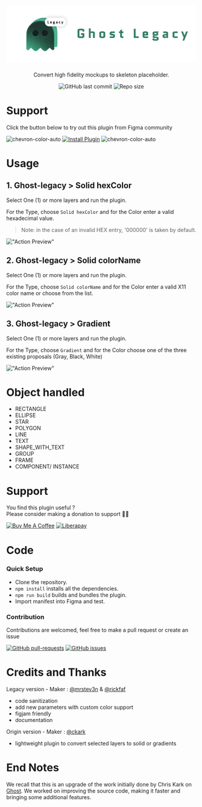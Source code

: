 <h1 align="center"><img alt="Ghost-legacy" src="src/assets/ghost-legacy.svg" height="150px"/></h1>

<div align="center">
  <p>Convert high fidelity mockups to skeleton placeholder.</p>
  
![GitHub last commit](https://img.shields.io/github/last-commit/mrstev3n/ghost-legacy?color=blue&style=plastic)
![Repo size](https://img.shields.io/github/repo-size/mrstev3n/ghost-legacy?color=orange&style=plastic)
</div>

# Support

Click the button below to try out this plugin from Figma community

<picture id=arrow-n1>
  <source media="(prefers-color-scheme: dark)" srcset="https://i.postimg.cc/0yMTTzD4/chevron-animated-right.gif">
  <img alt="chevron-color-auto" src="https://i.postimg.cc/0yMTTzD4/chevron-animated-right.gif" height=24>
</picture>
<a href="https://www.figma.com/community/plugin/1134100787475908065/Ghost-Legacy"><img alt="Install Plugin" src="https://img.shields.io/endpoint?url=https://figma-plugin-badges.vercel.app/api/installs/1134100787475908065" height=24/></a>
<picture id=arrow-n2>
  <source media="(prefers-color-scheme: dark)" srcset="https://i.postimg.cc/ZKMks8B3/chevron-animated-left.gif">
  <img alt="chevron-color-auto" src="https://i.postimg.cc/ZKMks8B3/chevron-animated-left.gif" height=24>
</picture>

# Usage

## 1. Ghost-legacy > Solid hexColor

Select One (1) or more layers and run the plugin.

For the Type, choose `Solid hexColor` and for the Color enter a valid hexadecimal value.

> Note: in the case of an invalid HEX entry, '000000' is taken by default.

!["Action Preview"](src/assets/ghost-demo-1.gif)  

## 2. Ghost-legacy > Solid colorName

Select One (1) or more layers and run the plugin.

For the Type, choose `Solid colorName` and for the Color enter a valid X11 color name or choose from the list.

!["Action Preview"](src/assets/ghost-demo-2.gif)  

## 3. Ghost-legacy > Gradient

Select One (1) or more layers and run the plugin.

For the Type, choose `Gradient` and for the Color choose one of the three existing proposals (Gray, Black, White)

!["Action Preview"](src/assets/ghost-demo-3.gif)  

# Object handled

- RECTANGLE
- ELLIPSE
- STAR
- POLYGON
- LINE
- TEXT
- SHAPE_WITH_TEXT
- GROUP
- FRAME
- COMPONENT/ INSTANCE

# Support

You find this plugin useful ? <br/> Please consider making a donation to support 🙏🏼

<p>
<a href="https://www.buymeacoffee.com/mrstev3n"><img alt="Buy Me A Coffee" src="https://www.buymeacoffee.com/assets/img/custom_images/orange_img.png" height=32></a>
<a href="https://liberapay.com/mrstev3n/"><img alt="Liberapay" src="https://img.shields.io/badge/Liberapay-F6C915?style=flat&logo=liberapay&logoColor=black" height=32></a>
</p>

# Code

### Quick Setup

- Clone the repository.
- `npm install` installs all the dependencies.
- `npm run build` builds and bundles the plugin.
- Import manifest into Figma and test.

### Contribution

Contributions are welcomed, feel free to make a pull request or create an issue

[![GitHub pull-requests](https://img.shields.io/github/issues-pr/mrstev3n/ghost-legacy.svg)](https://GitHub.com/mrstev3n/ghost-legacy/pull/)
[![GitHub issues](https://img.shields.io/github/issues/mrstev3n/ghost-legacy.svg)](https://GitHub.com/mrstev3n/ghost-legacy/issues/)

# Credits and Thanks

Legacy version - Maker : [@mrstev3n](https://github.com/mrstev3n) & [@rickfaf](https://github.com/rickfaf)

- code sanitization
- add new parameters with custom color support
- figjam friendly
- documentation

Origin version - Maker : [@ckark](https://github.com/ckark)

- lightweight plugin to convert selected layers to solid or gradients

# End Notes

We recall that this is an upgrade of the work initially done by Chris Kark on [Ghost](https://github.com/ckark/ghost). We worked on improving the source code, making it faster and bringing some additional features.
